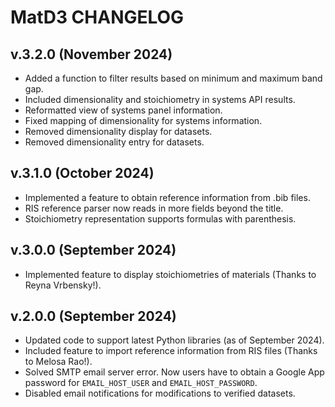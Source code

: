 # MatD3 CHANGELOG

## v.3.2.0 (November 2024)

- Added a function to filter results based on minimum and maximum band gap.
- Included dimensionality and stoichiometry in systems API results.
- Reformatted view of systems panel information.
- Fixed mapping of dimensionality for systems information.
- Removed dimensionality display for datasets.
- Removed dimensionality entry for datasets.

## v.3.1.0 (October 2024)

- Implemented a feature to obtain reference information from .bib files.
- RIS reference parser now reads in more fields beyond the title.
- Stoichiometry representation supports formulas with parenthesis.

## v.3.0.0 (September 2024)

- Implemented feature to display stoichiometries of materials (Thanks to Reyna Vrbensky!).

## v.2.0.0 (September 2024)

- Updated code to support latest Python libraries (as of September 2024).
- Included feature to import reference information from RIS files (Thanks to Melosa Rao!).
- Solved SMTP email server error. Now users have to obtain a Google App password for `EMAIL_HOST_USER` and `EMAIL_HOST_PASSWORD`.
- Disabled email notifications for modifications to verified datasets.
